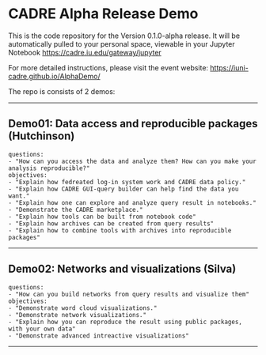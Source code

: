 # CADRE Alpha Release Demo
This is the code repository for the Version 0.1.0-alpha release. It will be automatically pulled to your personal space, viewable in your Jupyter Notebook https://cadre.iu.edu/gateway/jupyter

For more detailed instructions, please visit the event website:
https://iuni-cadre.github.io/AlphaDemo/

The repo is consists of 2 demos:

---
## Demo01: Data access and reproducible packages (Hutchinson)
```
questions:
- "How can you access the data and analyze them? How can you make your analysis reproducible?"
objectives:
- "Explain how fedreated log-in system work and CADRE data policy."
- "Explain how CADRE GUI-query builder can help find the data you want."
- "Explain how one can explore and analyze query result in notebooks."
- "Demonstrate the CADRE marketplace."
- "Explain how tools can be built from notebook code"
- "Explain how archives can be created from query results"
- "Explain how to combine tools with archives into reproducible packages"
```

---

## Demo02: Networks and visualizations (Silva)
```
questions:
- "How can you build networks from query results and visualize them"
objectives:
- "Demonstrate word cloud visualizations."
- "Demonstrate network visualizations."
- "Explain how you can reproduce the result using public packages, with your own data"
- "Demonstrate advanced intreactive visualizations"
```
---


